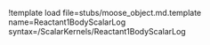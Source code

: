 !template load file=stubs/moose_object.md.template name=Reactant1BodyScalarLog syntax=/ScalarKernels/Reactant1BodyScalarLog